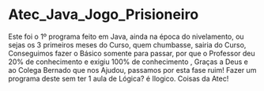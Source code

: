 # Atec_Java_Jogo_Prisioneiro

Este foi o 1º programa feito em Java, ainda na época do nivelamento, ou sejas os 3 primeiros meses do Curso, quem chumbasse, sairia
do Curso, Conseguimos fazer o Básico somente para passar, por que o Professor deu 20% de conhecimento e exigiu 100% de conhecimento , Graças a Deus e ao Colega Bernado que nos Ajudou, passamos por esta fase ruim! Fazer um programa deste sem ter 1 aula de Lógica? é Ilogico. Coisas da Atec!

